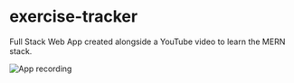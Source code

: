 # exercise-tracker
Full Stack Web App created alongside a YouTube video to learn the MERN stack.

<img src="http://g.recordit.co/YRdvx9doRw.gif" alt="App recording">
